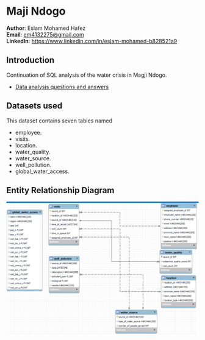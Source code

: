 # Maji Ndogo

**Author**: Eslam Mohamed Hafez <br>
**Email**: em4132275@gmail.com <br>
**LinkedIn**: https://www.linkedin.com/in/eslam-mohamed-b828521a9

## Introduction
Continuation of SQL analysis of the water crisis in Magji Ndogo.
* [Data analysis questions and answers](./questions_and_answers.md)

## Datasets used
This dataset contains seven tables named <br>
* employee.
* visits.
* location.
* water_quality.
* water_source.
* well_pollution.
* global_water_access.

## Entity Relationship Diagram
![alt text](./images/ERD.jpg)
